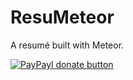 ResuMeteor
==========

A resumé built with Meteor.

[![PayPayl donate button](http://img.shields.io/paypal/donate.png?color=green)](https://www.paypal.com/cgi-bin/webscr?cmd=_donations&business=tim%2ebrandin%40gmail%2ecom&lc=US&item_name=Tim%20Brandin&no_note=0&currency_code=USD&bn=PP%2dDonationsBF%3abtn_donateCC_LG%2egif%3aNonHostedGuest "Donate once-off to this project using Paypal")

